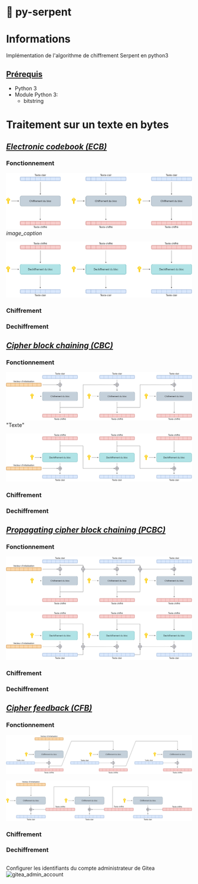 # :snake: py-serpent
# Informations
Implémentation de l'algorithme de chiffrement Serpent en python3
## <ins>Prérequis</ins>
- Python 3
- Module Python 3:
   - bitstring

# Traitement sur un texte en bytes
## <ins>_Electronic codebook (ECB)_</ins>
### Fonctionnement
![ECB_Encrypt](Image/ECB_Encrypt.png)
*image_caption*

![ECB_Decrypt](Image/ECB_Decrypt.png)
### Chiffrement
### Dechiffrement
## <ins>_Cipher block chaining (CBC)_</ins>
### Fonctionnement
![CBC_Encrypt](Image/CBC_Encrypt.png) "Texte"

![CBC_Decrypt](Image/CBC_Decrypt.png)
### Chiffrement
### Dechiffrement
## <ins>_Propagating cipher block chaining (PCBC)_</ins>
### Fonctionnement
![PCBC_Encrypt](Image/PCBC_Encrypt.png)

![PCBC_Decrypt](Image/PCBC_Decrypt.png)
### Chiffrement
### Dechiffrement
## <ins>_Cipher feedback (CFB)_</ins>
### Fonctionnement
![CFB_Encrypt](Image/CFB_Encrypt.png)

![CFB_Decrypt](Image/CFB_Decrypt.png)
### Chiffrement
### Dechiffrement
```python

```

Configurer les identifiants du compte administrateur de Gitea
![gitea_admin_account](Image/gitea_admin_account.png)

